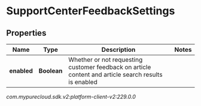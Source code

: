 # SupportCenterFeedbackSettings


## Properties

| Name | Type | Description | Notes |
| ------------ | ------------- | ------------- | ------------- |
| **enabled** | **Boolean** | Whether or not requesting customer feedback on article content and article search results is enabled |  |




_com.mypurecloud.sdk.v2:platform-client-v2:229.0.0_
